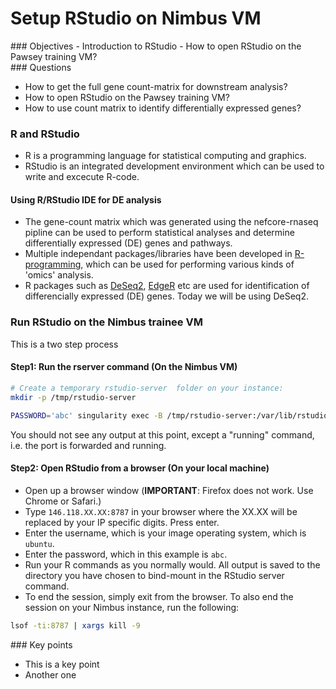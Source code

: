 # Setup RStudio on Nimbus VM

<div class="objectives">  
### Objectives
- Introduction to RStudio
- How to open RStudio on the Pawsey training VM?
</div>  

<div class="questions">  
### Questions

- How to get the full gene count-matrix for downstream analysis?
- How to open RStudio on the Pawsey training VM?
- How to use count matrix to identify differentially expressed genes?
</div>  

### R and RStudio
- R is a programming language for statistical computing and graphics.
- RStudio is an integrated development environment which can be used to write and excecute R-code.


#### Using R/RStudio IDE for DE analysis
- The gene-count matrix which was generated using the nefcore-rnaseq pipline can be used to perform statistical analyses and determine differentially expressed (DE) genes and pathways.
- Multiple independant packages/libraries have been developed in [R-programming](https://www.r-project.org/), which can be used for performing various kinds of 'omics' analysis. 
- R packages such as [DeSeq2](https://bioconductor.org/packages/release/bioc/html/DESeq2.html), [EdgeR](https://bioconductor.org/packages/release/bioc/html/edgeR.html) etc are used for identification of differencially expressed (DE) genes. Today we will be using DeSeq2.


### Run RStudio on the Nimbus trainee VM
This is a two step process

#### Step1: Run the rserver command (On the Nimbus VM)

```sh
# Create a temporary rstudio-server  folder on your instance:
mkdir -p /tmp/rstudio-server

PASSWORD='abc' singularity exec -B /tmp/rstudio-server:/var/lib/rstudio-server -B /tmp/rstudio-server:/var/run/rstudio-server -B ~/base_directory/working_directory:/home /cvmfs/containers.biocommons.aarnet.edu.au/r/n/rnaseq_rstudio.sif rserver --auth-none=0 --auth-pam-helper-path=pam-helper --server-user ubuntu
```

You should not see any output at this point, except a "running" command, i.e. the port is forwarded and running.

#### Step2: Open RStudio from a browser (On your local machine)
- Open up a browser window (__IMPORTANT__: Firefox does not work. Use Chrome or Safari.)
- Type `146.118.XX.XX:8787` in your browser where the XX.XX will be replaced by your IP specific digits. Press enter. 
- Enter the username, which is your image operating system, which is `ubuntu`.
- Enter the password, which in this example is `abc`.
- Run your R commands as you normally would. All output is saved to the directory you have chosen to bind-mount in the RStudio server command.
- To end the session, simply exit from the browser. To also end the session on your Nimbus instance, run the following: 

```sh
lsof -ti:8787 | xargs kill -9
```

<div class="keypoints">
### Key points

- This is a key point
- Another one
</div>